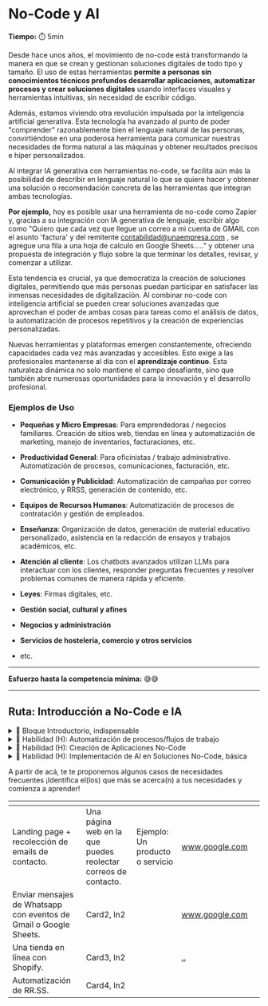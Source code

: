 # No-Code y AI

**Tiempo:** :stopwatch: 5min

Desde hace unos años, el movimiento de no-code está transformando la manera en que se crean y gestionan soluciones digitales de todo tipo y tamaño. El uso de estas herramientas **permite a personas sin conocimientos técnicos profundos desarrollar aplicaciones, automatizar procesos y crear soluciones digitales** usando interfaces visuales y herramientas intuitivas, sin necesidad de escribir código.

Además, estamos viviendo otra revolución impulsada por la inteligencia artificial generativa. Esta tecnología ha avanzado al punto de poder "comprender" razonablemente bien el lenguaje natural de las personas, convirtiéndose en una poderosa herramienta para comunicar nuestras necesidades de forma natural a las máquinas y obtener resultados precisos e híper personalizados. 

Al integrar IA generativa con herramientas no-code, se facilita aún más la posibilidad de describir en lenguaje natural lo que se quiere hacer y obtener una solución o recomendación concreta de las herramientas que integran ambas tecnologías. 

**Por ejemplo,** hoy es posible usar una herramienta de no-code como Zapier y, gracias a su integración con IA generativa de lenguaje, escribir algo como "Quiero que cada vez que llegue un correo a mi cuenta de GMAIL con el asunto 'factura' y del remitente contabilidad@unaempresa.com , se agregue una fila a una hoja de calculo en Google Sheets....." y obtener una propuesta de integración y flujo sobre la que terminar los detalles, revisar, y comenzar a utilizar.

Esta tendencia es crucial, ya que democratiza la creación de soluciones digitales, permitiendo que más personas puedan participar en satisfacer las inmensas necesidades de digitalización. Al combinar no-code con inteligencia artificial se pueden crear soluciones avanzadas que aprovechan el poder de ambas cosas para tareas como el análisis de datos, la automatización de procesos repetitivos y la creación de experiencias personalizadas.

Nuevas herramientas y plataformas emergen constantemente, ofreciendo capacidades cada vez más avanzadas y accesibles. Esto exige a las profesionales mantenerse al día con el **aprendizaje continuo**. Esta naturaleza dinámica no solo mantiene el campo desafiante, sino que también abre numerosas oportunidades para la innovación y el desarrollo profesional.

### **Ejemplos de Uso**

- **Pequeñas y Micro Empresas**: Para emprendedoras / negocios familiares. Creación de sitios web, tiendas en línea y automatización de marketing, manejo de inventarios, facturaciones, etc.

- **Productividad General**: Para oficinistas / trabajo administrativo. Automatización de procesos, comunicaciones, facturación, etc.

- **Comunicación y Publicidad**: Automatización de campañas por correo electrónico, y RRSS, generación de contenido, etc.

- **Equipos de Recursos Humanos**: Automatización de procesos de contratación y gestión de empleados.

- **Enseñanza**: Organización de datos, generación de material educativo personalizado, asistencia en la redacción de ensayos y trabajos académicos, etc.

- **Atención al cliente**: Los chatbots avanzados utilizan LLMs para interactuar con los clientes, responder preguntas frecuentes y resolver problemas comunes de manera rápida y eficiente.

- **Leyes**: Firmas digitales, etc.

- **Gestión social, cultural y afines**

- **Negocios y administración**

- **Servicios de hostelería, comercio y otros servicios**

- etc.

---

**Esfuerzo hasta la competencia mínima:** 😅😅

---

## Ruta: Introducción a No-Code e IA

<details>
<summary>🔵 Bloque Introductorio, indispensable</summary>

Este bloque busca proporcionarte una comprensión clara y concisa, en un formato flexible y con poco compromiso. En tan solo 2 semanas, dedicando aproximadamente 5 horas por semana a tu propio ritmo, explorarás los conceptos básicos y tendrás la oportunidad de aplicar lo aprendido en un reto/mini proyecto.

Lo que aprenderás:
**Módulo 1**: Conocimiento fundamental en formato de lecturas, videos, etc. + reflexión y participación en comentarios y foros de discusión.

Buscamos responder de manera simple y breve a las preguntas:

1. ¿Qué es exactamente no-code y qué es IA?

2. ¿Para qué sirve en la vida cotidiana de la gente?

3. ¿Cuáles son las herramientas, tecnologías o métodos clave que se utilizan?

4. ¿Qué perspectivas y oportunidades existen

**Módulo 2**: Conocimiento fundamental en formato de lecturas, videos, etc. + reflexión y participación en comentarios y foros de discusión + trabajo en un reto práctico.

Te proponemos la aplicación de parte de lo aprendido, y la reflexión sobre tu propio proceso de autoaprendizaje y motivación para continuar.

</details>

<details>
<summary>🔵 Habilidad (H): Automatización de procesos/flujos de trabajo</summary>

Lo que aprenderás:

1. Automatizar procesos empresariales: Usar herramientas no-code para automatizar tareas repetitivas y mejorar la eficiencia operativa.

</details>

<details>
<summary>🔵 Habilidad (H): Creación de Aplicaciones No-Code</summary>

Lo que aprenderás:

1. Desarrollar aplicaciones utilizando plataformas no-code: Creación de aplicaciones funcionales sin escribir una sola línea de código.

</details>

<details>
<summary>🔵 Habilidad (H): Implementación de AI en Soluciones No-Code, básica</summary>

Lo que aprenderás:

1. Integrar modelos de AI en aplicaciones no-code: Uso de modelos pre-entrenados para agregar capacidades de AI a tus aplicaciones.

2. Crear experiencias personalizadas: Utilizar AI para analizar datos de usuarios y personalizar la experiencia de las usuarias.

</details>

A partir de acá, te te proponemos algunos casos de necesidades frecuentes
¡Identifica el(los) que más se acerca(n) a tus necesidades y comienza a aprender!

<table data-view="cards">
  <thead>
    <tr>
      <th>
      </th>
      <th>
      </th>
      <th>
      </th>
      <th data-hidden data-card-target data-type="content-ref">
      </th>
      <th data-hidden data-card-cover data-type="files">
      </th>
    </tr>
  </thead>
  <tbody>
    <tr>
      <td>
        Landing page + recolección de emails de contacto.
      </td>
      <td>
        Una página web en la que puedes reolectar correos de contacto.
      </td>
      <td>
        Ejemplo: Un producto o servicio
      </td>
      <td>
        <a href="https://www.google.com">
          www.google.com
        </a>
      </td>
      <td>
        <a href="../assets/thumbnail_placeholder.jpg"></a>
      </td>
    </tr>
    <tr>
      <td>
        Enviar mensajes de Whatsapp con eventos de Gmail o Google Sheets.
      </td>
      <td>
        Card2, ln2
      </td>
      <td>
      </td>
      <td>
        <a href="https://www.google.com">
          www.google.com
        </a>
      </td>
      <td>
        <a href="../assets/thumbnail_placeholder.jpg"></a>
      </td>
    </tr>
    <tr>
      <td>
        Una tienda en línea con Shopify.
      </td>
      <td>
        Card3, ln2
      </td>
      <td>
      </td>
      <td>
        <a href="../">
          ..
        </a>
      </td>
      <td>
        <a href="../assets/thumbnail_placeholder.jpg"></a>
      </td>
    </tr>
    <tr>
      <td>
        Automatización de RR.SS.
      </td>
      <td>
        Card4, ln2
      </td>
      <td>
      </td>
      <td>
        <a href="../assets/thumbnail_placeholder.jpg"></a>
      </td>
      <td>
        <a href="../assets/thumbnail_placeholder.jpg"></a>
      </td>
    </tr>
  </tbody>
</table>
